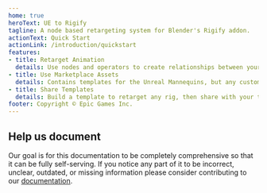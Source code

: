 ```yaml
---
home: true
heroText: UE to Rigify
tagline: A node based retargeting system for Blender's Rigify addon.
actionText: Quick Start
actionLink: /introduction/quickstart
features:
- title: Retarget Animation
  details: Use nodes and operators to create relationships between your rig and the rigify controls.
- title: Use Marketplace Assets
  details: Contains templates for the Unreal Mannequins, but any custom template can be built for any rig from any app.
- title: Share Templates
  details: Build a template to retarget any rig, then share with your team and never retarget the same rig again.
footer: Copyright © Epic Games Inc.
---
```


## Help us document
Our goal is for this documentation to be completely comprehensive so that it can be fully self-serving. If you notice
any part of it to be incorrect, unclear, outdated, or missing
information please consider contributing to our [documentation](/contributing/documentation).
